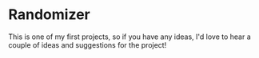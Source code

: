 # Randomizer
This is one of my first projects, so if you have any ideas, I'd love to hear a couple of ideas and suggestions for the project!
